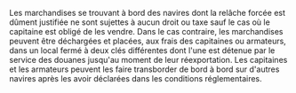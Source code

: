 Les marchandises se trouvant à bord des navires dont la
relâche forcée est dûment justifiée ne sont sujettes à aucun droit ou
taxe sauf le cas où le capitaine est obligé de les vendre. Dans le cas
contraire, les marchandises peuvent être déchargées et placées, aux
frais des capitaines ou armateurs, dans un local fermé à deux clés
différentes dont l'une est détenue par le service des douanes jusqu'au
moment de leur réexportation.
Les capitaines et les armateurs peuvent les faire transborder de bord à
bord sur d'autres navires après les avoir déclarées dans les conditions
réglementaires.
